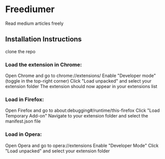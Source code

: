 # Freediumer

Read medium articles freely

## Installation Instructions
clone the repo

### Load the extension in Chrome:
Open Chrome and go to chrome://extensions/
Enable "Developer mode" (toggle in the top-right corner)
Click "Load unpacked" and select your extension folder
The extension should now appear in your extensions list

### Load in Firefox:
Open Firefox and go to about:debugging#/runtime/this-firefox
Click "Load Temporary Add-on"
Navigate to your extension folder and select the manifest.json file

### Load in Opera:
Open Opera and go to opera://extensions
Enable "Developer Mode"
Click "Load unpacked" and select your extension folder
